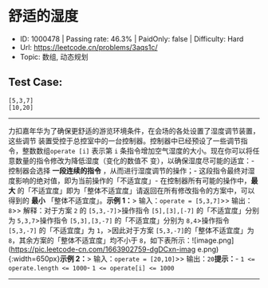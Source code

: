 # 舒适的湿度                                                          

* ID: 1000478 | Passing rate: 46.3% | PaidOnly: false  | Difficulty: Hard 
* Url: https://leetcode.cn/problems/3aqs1c/ 
* Topic: 数组, 动态规划 

## Test Case:

```
[5,3,7]
[10,20]
```

---

力扣嘉年华为了确保更舒适的游览环境条件，在会场的各处设置了湿度调节装置，这些调节
装置受控于总控室中的一台控制器。控制器中已经预设了一些调节指令，整数数组`operate
[i]` 表示第 `i`
条指令增加空气湿度的大小。现在你可以将任意数量的指令修改为降低湿度（变化的数值不
变），以确保湿度尽可能的适宜：- 控制器会选择 **一段连续的指令**
，从而进行湿度调节的操作；-
这段指令最终对湿度影响的绝对值，即为当前操作的「不适宜度」-
在控制器所有可能的操作中，**最大**
的「不适宜度」即为「整体不适宜度」请返回在所有修改指令的方案中，可以得到的
**最小** 「整体不适宜度」。**示例 1：**> 输入：`operate = [5,3,7]`>> 输出：`8`>>
解释：对于方案 `2` 的 `[5,3,-7]`>操作指令 `[5],[3],[-7]` 的「不适宜度」分别为
`5,3,7`>操作指令 `[5,3],[3,-7]` 的「不适宜度」分别为 `8,4`>操作指令 `[5,3,-7]`
的「不适宜度」为 `1`，>因此对于方案 `[5,3,-7]`的「整体不适宜度」为
`8`，其余方案的「整体不适宜度」均不小于
`8`，如下表所示：![image.png](https://pic.leetcode-cn.com/1663902759-dgDCxn-imag
e.png){:width=650px}**示例 2：**> 输入：`operate = [20,10]`>>
输出：`20`**提示：**- `1 <= operate.length <= 1000`- `1 <= operate[i] <= 1000`

---